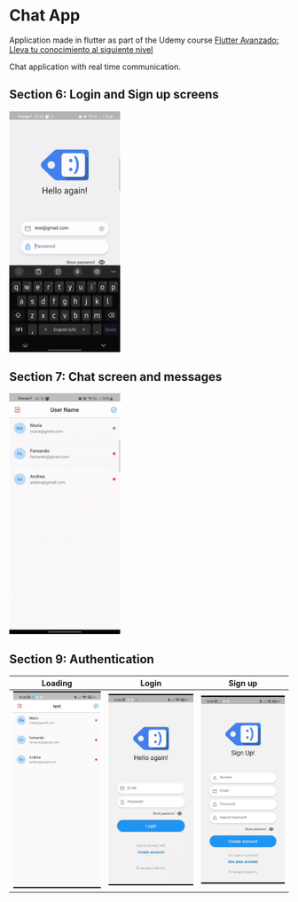 # Chat App

Application made in flutter as part of the Udemy course [Flutter Avanzado: Lleva tu conocimiento al siguiente nivel](https://www.udemy.com/course/flutter-avanzado-fernando-herrera/)

Chat application with real time communication.

## Section 6: Login and Sign up screens

<img src="https://github.com/IvanLpJc/Flutter-ChatApp/blob/main/demos/demo-v1.gif" width=200px>

## Section 7: Chat screen and messages

<img src="https://github.com/IvanLpJc/Flutter-ChatApp/blob/main/demos/demo-v2.gif" width=200px>

## Section 9: Authentication

|                                               Loading                                                |                                               Login                                                |                                               Sign up                                               |
| :--------------------------------------------------------------------------------------------------: | :------------------------------------------------------------------------------------------------: | :-------------------------------------------------------------------------------------------------: |
| <img src="https://github.com/IvanLpJc/Flutter-ChatApp/blob/main/demos/demo-loading.gif" width=200px> | <img src="https://github.com/IvanLpJc/Flutter-ChatApp/blob/main/demos/demo-login.gif" width=200px> | <img src="https://github.com/IvanLpJc/Flutter-ChatApp/blob/main/demos/demo-signup.gif" width=200px> |
